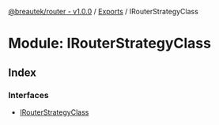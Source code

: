 [@breautek/router - v1.0.0](../README.md) / [Exports](../modules.md) / IRouterStrategyClass

# Module: IRouterStrategyClass

## Index

### Interfaces

* [IRouterStrategyClass](../interfaces/irouterstrategyclass.irouterstrategyclass-1.md)
